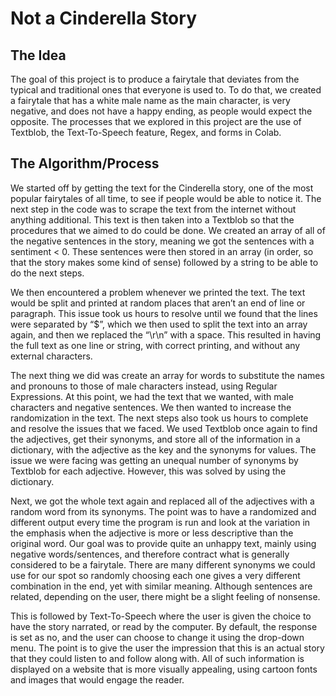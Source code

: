 # Not a Cinderella Story

## The Idea

The goal of this project is to produce a fairytale that deviates from the typical and traditional ones that everyone is used to. To do that, we created a fairytale that has a white male name as the main character, is very negative, and does not have a happy ending, as people would expect the opposite. The processes that we explored in this project are the use of Textblob, the Text-To-Speech feature, Regex, and forms in Colab. 

## The Algorithm/Process

We started off by getting the text for the Cinderella story, one of the most popular fairytales of all time, to see if people would be able to notice it. The next step in the code was to scrape the text from the internet without anything additional. This text is then taken into a Textblob so that the procedures that we aimed to do could be done. We created an array of all of the negative sentences in the story, meaning we got the sentences with a sentiment < 0. These sentences were then stored in an array (in order, so that the story makes some kind of sense) followed by a string to be able to do the next steps. 

We then encountered a problem whenever we printed the text. The text would be split and printed at random places that aren’t an end of line or paragraph. This issue took us hours to resolve until we found that the lines were separated by “\$”, which we then used to split the text into an array again, and then we replaced the “\r\n” with a space. This resulted in having the full text as one line or string, with correct printing, and without any external characters. 

The next thing we did was create an array for words to substitute the names and pronouns to those of male characters instead, using Regular Expressions. At this point, we had the text that we wanted, with male characters and negative sentences. We then wanted to increase the randomization in the text. The next steps also took us hours to complete and resolve the issues that we faced. We used Textblob once again to find the adjectives, get their synonyms, and store all of the information in a dictionary, with the adjective as the key and the synonyms for values. The issue we were facing was getting an unequal number of synonyms by Textblob for each adjective. However, this was solved by using the dictionary. 

Next, we got the whole text again and replaced all of the adjectives with a random word from its synonyms. The point was to have a randomized and different output every time the program is run and look at the variation in the emphasis when the adjective is more or less descriptive than the original word. Our goal was to provide quite an unhappy text, mainly using negative words/sentences, and therefore contract what is generally considered to be a fairytale. There are many different synonyms we could use for our spot so randomly choosing each one gives a very different combination in the end, yet with similar meaning. Although sentences are related, depending on the user, there might be a slight feeling of nonsense. 

This is followed by Text-To-Speech where the user is given the choice to have the story narrated, or read by the computer. By default, the response is set as no, and the user can choose to change it using the drop-down menu. The point is to give the user the impression that this is an actual story that they could listen to and follow along with. All of such information is displayed on a website that is more visually appealing, using cartoon fonts and images that would engage the reader. 
